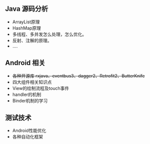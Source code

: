## Java 源码分析
- ArrayList原理
- HashMap原理
- 多线程、多并发怎么处理，怎么优化。
- 反射、注解的原理。
- ....

## Android 相关
- ~~各种开源库 rxjava、eventbus3、dagger2、Retrofit2、ButterKnife~~
- 四大组件相关知识点
- View的绘制流程及touch事件
- handler的机制
- Binder机制的学习

## 测试技术
- Android性能优化
- 各种自动化框架
